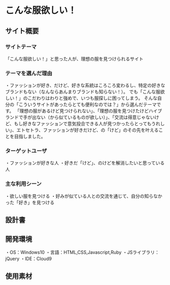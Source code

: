 # こんな服欲しい！
## サイト概要

### サイトテーマ
「こんな服欲しい！」と思った人が、理想の服を見つけられるサイト

### テーマを選んだ理由
・ファッションが好き、だけど、好きな系統はころころ変わるし、特定の好きなブランドもない（なんならあんまりブランドも知らない！）。  でも「こんな服欲しい！」のこだわりはわりと強めで、いつも服探しに困ってしまう。  そんな自分の「こういうサイトがあったらとても便利なのでは？」から選んだテーマです。  「理想の服があるけど見つけられない」、「理想の服を見つけたけどハイブランドで手が出ない（から似ているものが欲しい）」、「交流は得意じゃないけど、もし好きなファッションで意気投合できる人が見つかったらとってもうれしい」、エトセトラ、ファッションが好きだけど、の「けど」のその先を叶えることを目指しました。

### ターゲットユーザ
・ファッションが好きな人  ・好きだ「けど」、のけどを解消したいと思っている人

### 主な利用シーン
・欲しい服を見つける  ・好みが似ている人との交流を通じて、自分の知らなかった「好き」を見つける

## 設計書

## 開発環境
・OS：Windows10  ・言語：HTML,CSS,Javascript,Ruby  ・JSライブラリ：jQuery  ・IDE：Cloud9

## 使用素材
